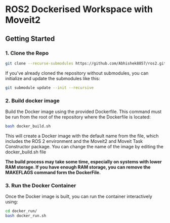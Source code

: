 # ROS2 Dockerised Workspace with Moveit2 

## Getting Started

### 1. Clone the Repo

``` sh 
git clone --recurse-submodules https://github.com/Abhishek8857/ros2.git
```

If you’ve already cloned the repository without submodules, you can initialize and update the submodules like this:

```sh
git submodule update --init --recursive
```

### 2. Build docker image

Build the Docker image using the provided Dockerfile. This command must be run from the root of the repository where the Dockerfile is located:

```sh
bash docker_build.sh
```
This will create a Docker image with the default name from the file, which includes the ROS 2 environment and the Moveit2 and Moveit Task Constructor  package. You can change the name of the image by editing the docker_build.sh file


**The build process may take some time, especially on systems with lower RAM storage. If you have enough RAM storage, you can remove the MAKEFLAGS command form the DockerFile.**


### 3. Run the Docker Container

Once the Docker image is built, you can run the container interactively using:

```sh
cd docker_run/
bash docker_run.sh
```